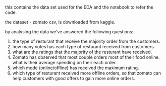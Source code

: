 this contains the data set used for the EDA and the notebook to refer the code.

the dataset - zomato csv, is downloaded from kaggle.

by analysing the data we've answered the following questions:
1. the type of resturant that receive the majority order from the customers.
2. how many votes has each type of resturant received from customers.
3. what are the ratings that the majority of the resturant have received.
4. Zomato has observed that most couple orders most of their food online. what is their average spending on their each order.
5. which mode (online/offline) has received the maximum rating.
6. which type of resturant received more offline orders, so that zomato can help customers with good offers to gain more online orders. 
